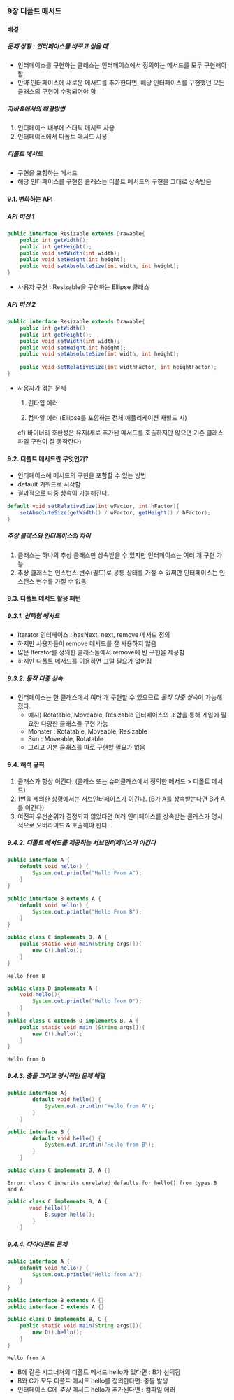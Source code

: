 ### 9장 디폴트 메서드

#### 배경

##### 문제 상황 : 인터페이스를 바꾸고 싶을 때

- 인터페이스를 구현하는 클래스는 인터페이스에서 정의하는 메서드를 모두 구현해야 함
- 만약 인터페이스에 새로운 메서드를 추가한다면, 해당 인터페이스를 구현했던 모든 클래스의 구현이 수정되어야 함

##### 자바 8에서의 해결방법

1. 인터페이스 내부에 스태틱 메서드 사용
2. 인터페이스에서 디폴트 메서드 사용

##### 디폴트 메서드

- 구현을 포함하는 메서드
- 해당 인터페이스를 구현한 클래스는 디폴트 메서드의 구현을 그대로 상속받음

#### 9.1. 변화하는 API

##### API 버전 1

```java
public interface Resizable extends Drawable{
    public int getWidth();
    public int getHeight();
    public void setWidth(int width);
    public void setHeight(int height);
    public void setAbsoluteSize(int width, int height);
}
```

- 사용자 구현 : Resizable을 구현하는 Ellipse 클래스

##### API 버전 2

```java
public interface Resizable extends Drawable{
    public int getWidth();
    public int getHeight();
    public void setWidth(int width);
    public void setHeight(int height);
    public void setAbsoluteSize(int width, int height);
    
    public void setRelativeSize(int widthFactor, int heightFactor);
}
```

- 사용자가 겪는 문제

  1) 런타임 에러

  2) 컴파일 에러 (Ellipse를 포함하는 전체 애플리케이션 재빌드 시)

  cf) 바이너리 호환성은 유지(새로 추가된 메서드를 호출하지만 않으면 기존 클래스 파일 구현이 잘 동작한다)

  

#### 9.2. 디폴트 메서드란 무엇인가?

- 인터페이스에 메서드의 구현을 포함할 수 있는 방법
- default 키워드로 시작함
- 결과적으로 다중 상속이 가능해진다.

```java
default void setRelativeSize(int wFactor, int hFactor){
    setAbsoluteSize(getWidth() / wFactor, getHeight() / hFactor);
}
```

##### 추상 클래스와 인터페이스의 차이 

1. 클래스는 하나의 추상 클래스만 상속받을 수 있지만 인터페이스는 여러 개 구현 가능
2. 추상 클래스는 인스턴스 변수(필드)로 공통 상태를 가질 수 있찌만 인터페이스는 인스턴스 변수를 가질 수 없음

#### 9.3. 디폴트 메서드 활용 패턴 

##### 9.3.1. 선택형 메서드

- Iterator 인터페이스 : hasNext, next, remove 메서드 정의
- 하지만 사용자들이 remove 메서드를 잘 사용하지 않음
- 많은 Iterator를 정의한 클래스들에서 remove에 빈 구현을 제공함
- 하지만 디폴트 메서드를 이용하면 그럴 필요가 없어짐

##### 9.3.2. 동작 다중 상속

- 인터페이스는 한 클래스에서 여러 개 구현할 수 있으므로 *동작 다중 상속*이 가능해졌다.
  - 예시) Rotatable, Moveable, Resizable 인터페이스의 조합을 통해 게임에 필요한 다양한 클래스들 구현 가능
  - Monster : Rotatable, Moveable, Resizable
  - Sun : Moveable, Rotatable
  - 그리고 기본 클래스를 따로 구현할 필요가 없음

#### 9.4. 해석 규칙

1. 클래스가 항상 이긴다. (클래스 또는 슈퍼클래스에서 정의한 메서드 > 디폴트 메서드)
2. 1번을 제외한 상황에서는 서브인터페이스가 이긴다. (B가 A를 상속받는다면 B가 A를 이긴다)
3. 여전히 우선순위가 결정되지 않았다면 여러 인터페이스를 상속받는 클래스가 명시적으로 오버라이드 & 호출해야 한다.

##### 9.4.2. 디폴트 메서드를 제공하는 서브인터페이스가 이긴다

```java
public interface A {
    default void hello() {
        System.out.println("Hello From A");
    }
}

public interface B extends A {
    default void hello() {
        System.out.println("Hello From B");
    }
}

public class C implements B, A {
    public static void main(String args[]){
        new C().hello();
    }
}
```

```
Hello from B
```



```java
public class D implements A {
    void hello(){
        System.out.println("Hello from D");
    }
}
public class C extends D implements B, A {
    public static void main (String args[]){
        new C().hello();
    }
}
```

```
Hello from D
```



##### 9.4.3. 충돌 그리고 명시적인 문제 해결

```java
public interface A{
        default void hello() {
            System.out.println("Hello from A");
        }
    }

public interface B {
        default void hello() {
            System.out.println("Hello from B");
        }
    }

public class C implements B, A {}
```

```
Error: class C inherits unrelated defaults for hello() from types B and A

```

```java
public class C implements B, A {
       void hello(){
            B.super.hello();
        }
    }

```



##### 9.4.4. 다이아몬드 문제

```java
public interface A {
    default void hello() {
        System.out.println("Hello from A");
    }
}

public interface B extends A {}
public interface C extends A {}

public class D implements B, C {
    public static void main(String args[]){
        new D().hello();
    }
}

```

```
Hello from A

```

- B에 같은 시그너쳐의 디폴트 메서드 hello가 있다면 : B가 선택됨
- B와 C가 모두 디폴트 메서드 hello를 정의한다면: 충돌 발생
- 인터페이스 C에 *추상* 메서드 hello가 추가된다면 : 컴파일 에러  


